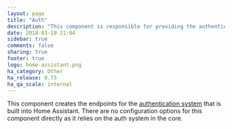 ```yaml
---
layout: page
title: "Auth"
description: "This component is responsible for providing the authentication endpoints."
date: 2018-03-19 21:04
sidebar: true
comments: false
sharing: true
footer: true
logo: home-assistant.png
ha_category: Other
ha_release: 0.73
ha_qa_scale: internal
---
```


This component creates the endpoints for the [authentication system](/docs/authentication/) that is built into Home Assistant.
There are no configuration options for this component directly as it relies on the auth system in the core.
